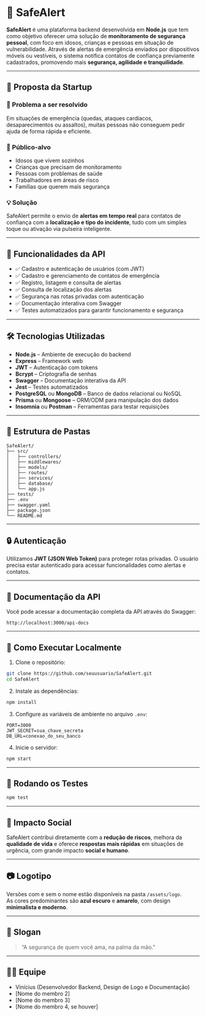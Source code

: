 
# 🚨 SafeAlert

**SafeAlert** é uma plataforma backend desenvolvida em **Node.js** que tem como objetivo oferecer uma solução de **monitoramento de segurança pessoal**, com foco em idosos, crianças e pessoas em situação de vulnerabilidade. Através de alertas de emergência enviados por dispositivos móveis ou vestíveis, o sistema notifica contatos de confiança previamente cadastrados, promovendo mais **segurança, agilidade e tranquilidade**.

---

## 🧠 Proposta da Startup

### 🎯 Problema a ser resolvido

Em situações de emergência (quedas, ataques cardíacos, desaparecimentos ou assaltos), muitas pessoas não conseguem pedir ajuda de forma rápida e eficiente.

### 👥 Público-alvo

- Idosos que vivem sozinhos
- Crianças que precisam de monitoramento
- Pessoas com problemas de saúde
- Trabalhadores em áreas de risco
- Famílias que querem mais segurança

### 💡 Solução

SafeAlert permite o envio de **alertas em tempo real** para contatos de confiança com a **localização e tipo do incidente**, tudo com um simples toque ou ativação via pulseira inteligente.

---

## 🚀 Funcionalidades da API

- ✅ Cadastro e autenticação de usuários (com JWT)
- ✅ Cadastro e gerenciamento de contatos de emergência
- ✅ Registro, listagem e consulta de alertas
- ✅ Consulta de localização dos alertas
- ✅ Segurança nas rotas privadas com autenticação
- ✅ Documentação interativa com Swagger
- ✅ Testes automatizados para garantir funcionamento e segurança

---

## 🛠️ Tecnologias Utilizadas

- **Node.js** – Ambiente de execução do backend
- **Express** – Framework web
- **JWT** – Autenticação com tokens
- **Bcrypt** – Criptografia de senhas
- **Swagger** – Documentação interativa da API
- **Jest** – Testes automatizados
- **PostgreSQL** ou **MongoDB** – Banco de dados relacional ou NoSQL
- **Prisma** ou **Mongoose** – ORM/ODM para manipulação dos dados
- **Insomnia** ou **Postman** – Ferramentas para testar requisições

---

## 📁 Estrutura de Pastas

```
SafeAlert/
├── src/
│   ├── controllers/
│   ├── middlewares/
│   ├── models/
│   ├── routes/
│   ├── services/
│   ├── database/
│   └── app.js
├── tests/
├── .env
├── swagger.yaml
├── package.json
└── README.md
```

---

## 🔒 Autenticação

Utilizamos **JWT (JSON Web Token)** para proteger rotas privadas. O usuário precisa estar autenticado para acessar funcionalidades como alertas e contatos.

---

## 📑 Documentação da API

Você pode acessar a documentação completa da API através do Swagger:

```
http://localhost:3000/api-docs
```

---

## 📌 Como Executar Localmente

1. Clone o repositório:

```bash
git clone https://github.com/seuusuario/SafeAlert.git
cd SafeAlert
```

2. Instale as dependências:

```bash
npm install
```

3. Configure as variáveis de ambiente no arquivo `.env`:

```env
PORT=3000
JWT_SECRET=sua_chave_secreta
DB_URL=conexao_do_seu_banco
```

4. Inicie o servidor:

```bash
npm start
```

---

## 🧪 Rodando os Testes

```bash
npm test
```

---

## 🧠 Impacto Social

SafeAlert contribui diretamente com a **redução de riscos**, melhora da **qualidade de vida** e oferece **respostas mais rápidas** em situações de urgência, com grande impacto **social e humano**.

---

## 📷 Logotipo

Versões com e sem o nome estão disponíveis na pasta `/assets/logo`.  
As cores predominantes são **azul escuro** e **amarelo**, com design **minimalista e moderno**.

---

## 💬 Slogan

> “A segurança de quem você ama, na palma da mão.”

---

## 👨‍💻 Equipe

- Vinícius (Desenvolvedor Backend, Design de Logo e Documentação)
- [Nome do membro 2]
- [Nome do membro 3]
- [Nome do membro 4, se houver]
